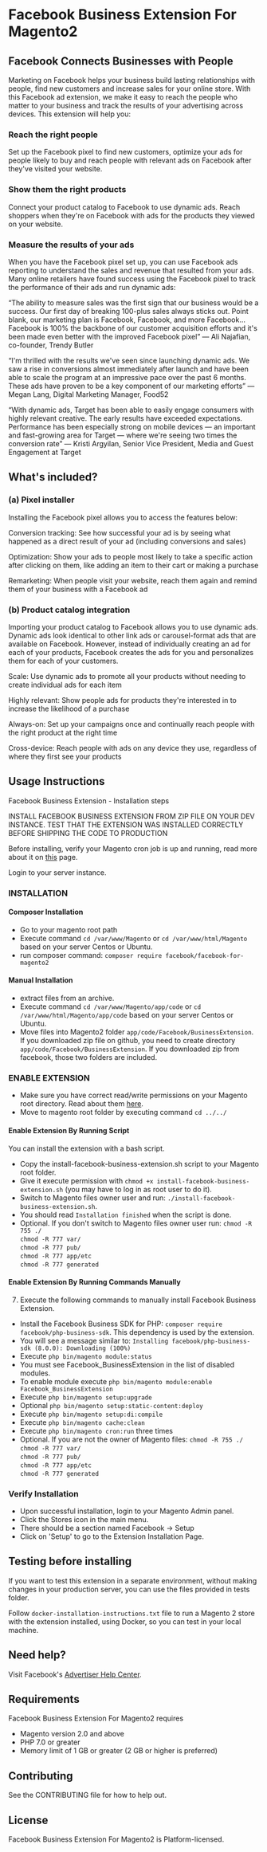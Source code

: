 
# Facebook Business Extension For Magento2

## Facebook Connects Businesses with People

Marketing on Facebook helps your business build lasting relationships with people, find new customers and increase sales for your online store. With this Facebook ad extension, we make it easy to reach the people who matter to your business and track the results of your advertising across devices. This extension will help you:

### Reach the right people
Set up the Facebook pixel to find new customers, optimize your ads for people likely to buy and reach people with relevant ads on Facebook after they've visited your website.

### Show them the right products
Connect your product catalog to Facebook to use dynamic ads. Reach shoppers when they're on Facebook with ads for the products they viewed on your website.

### Measure the results of your ads
When you have the Facebook pixel set up, you can use Facebook ads reporting to understand the sales and revenue that resulted from your ads.
Many online retailers have found success using the Facebook pixel to track the performance of their ads and run dynamic ads:

“The ability to measure sales was the first sign that our business would be a success. Our first day of breaking 100-plus sales always sticks out. Point blank, our marketing plan is Facebook, Facebook, and more Facebook... Facebook is 100% the backbone of our customer acquisition efforts and it's been made even better with the improved Facebook pixel” — Ali Najafian, co-founder, Trendy Butler

“I'm thrilled with the results we've seen since launching dynamic ads. We saw a rise in conversions almost immediately after launch and have been able to scale the program at an impressive pace over the past 6 months. These ads have proven to be a key component of our marketing efforts” — Megan Lang, Digital Marketing Manager, Food52

“With dynamic ads, Target has been able to easily engage consumers with highly relevant creative. The early results have exceeded expectations. Performance has been especially strong on mobile devices — an important and fast-growing area for Target — where we're seeing two times the conversion rate” — Kristi Argyilan, Senior Vice President, Media and Guest Engagement at Target

## What's included?

### (a) Pixel installer
Installing the Facebook pixel allows you to access the features below:

Conversion tracking: See how successful your ad is by seeing what happened as a direct result of your ad (including conversions and sales)

Optimization: Show your ads to people most likely to take a specific action after clicking on them, like adding an item to their cart or making a purchase

Remarketing: When people visit your website, reach them again and remind them of your business with a Facebook ad

### (b) Product catalog integration
Importing your product catalog to Facebook allows you to use dynamic ads. Dynamic ads look identical to other link ads or carousel-format ads that are available on Facebook. However, instead of individually creating an ad for each of your products, Facebook creates the ads for you and personalizes them for each of your customers.

Scale: Use dynamic ads to promote all your products without needing to create individual ads for each item

Highly relevant: Show people ads for products they're interested in to increase the likelihood of a purchase

Always-on: Set up your campaigns once and continually reach people with the right product at the right time

Cross-device: Reach people with ads on any device they use, regardless of where they first see your products


## Usage Instructions

Facebook Business Extension - Installation steps

INSTALL FACEBOOK BUSINESS EXTENSION FROM ZIP FILE ON YOUR DEV INSTANCE. TEST THAT THE EXTENSION
WAS INSTALLED CORRECTLY BEFORE SHIPPING THE CODE TO PRODUCTION

Before installing, verify your Magento cron job is up and running, read more about it on [this](https://devdocs.magento.com/guides/v2.3/config-guide/cli/config-cli-subcommands-cron.html) page.

Login to your server instance.

### INSTALLATION
#### Composer Installation
* Go to your magento root path
* Execute command `cd /var/www/Magento` or
 `cd /var/www/html/Magento` based on your server Centos or Ubuntu.
* run composer command: `composer require facebook/facebook-for-magento2`

#### Manual Installation
* extract files from an archive.  
* Execute command `cd /var/www/Magento/app/code` or
 `cd /var/www/html/Magento/app/code` based on your server Centos or Ubuntu.  
* Move files into Magento2 folder `app/code/Facebook/BusinessExtension`. If you downloaded zip file on github, you need to
create directory `app/code/Facebook/BusinessExtension`. If you downloaded zip from facebook, those two folders are included.


### ENABLE EXTENSION
* Make sure you have correct read/write permissions on your Magento root directory.
    Read about them [here](https://magento.stackexchange.com/questions/91870/magento-2-folder-file-permissions).  
* Move to magento root folder by executing command `cd ../../`

####  Enable Extension By Running Script
You can install the extension with a bash script.  
- Copy the install-facebook-business-extension.sh script to your Magento root folder.
- Give it execute permission with `chmod +x install-facebook-business-extension.sh` (you may have to log in as root user to do it).
- Switch to Magento files owner user and run: `./install-facebook-business-extension.sh`.
- You should read `Installation finished` when the script is done.
- Optional. If you don't switch to Magento files owner user run:
	  `chmod -R 755 ./`  
	  `chmod -R 777 var/`  
	  `chmod -R 777 pub/`    
	  `chmod -R 777 app/etc`     
	  `chmod -R 777 generated`  
####  Enable Extension By Running Commands Manually
7. Execute the following commands to manually install Facebook Business Extension.
- Install the Facebook Business SDK for PHP: `composer require facebook/php-business-sdk`. This dependency is used by the extension.
- You will see a message similar to: `Installing facebook/php-business-sdk (8.0.0): Downloading (100%)`
- Execute `php bin/magento module:status`
- You must see Facebook_BusinessExtension in the list of disabled modules.
- To enable module execute `php bin/magento module:enable Facebook_BusinessExtension`
- Execute `php bin/magento setup:upgrade`
- Optional `php bin/magento setup:static-content:deploy`
- Execute `php bin/magento setup:di:compile`
- Execute `php bin/magento cache:clean`
- Execute `php bin/magento cron:run` three times
- Optional. If you are not the owner of Magento files:
	  `chmod -R 755 ./`  
	  `chmod -R 777 var/`  
	  `chmod -R 777 pub/`    
	  `chmod -R 777 app/etc`     
	  `chmod -R 777 generated`   
### Verify Installation
- Upon successful installation, login to your Magento Admin panel.
- Click the Stores icon in the main menu.
- There should be a section named Facebook -> Setup
- Click on 'Setup' to go to the Extension Installation Page.

## Testing before installing

If you want to test this extension in a separate environment, without making changes in your production server, you can use the files provided in tests folder.

Follow `docker-installation-instructions.txt` file to run a Magento 2 store with the extension installed, using Docker, so you can test in your local machine.

## Need help?

Visit Facebook's [Advertiser Help Center](https://www.facebook.com/business/help/532749253576163).

## Requirements

Facebook Business Extension For Magento2 requires
* Magento version 2.0 and above
* PHP 7.0 or greater
* Memory limit of 1 GB or greater (2 GB or higher is preferred)

## Contributing

See the CONTRIBUTING file for how to help out.

## License

Facebook Business Extension For Magento2 is Platform-licensed.
